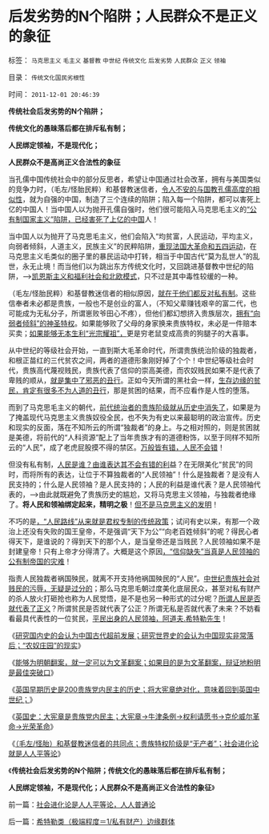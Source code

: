 # 后发劣势的N个陷阱；人民群众不是正义的象征

标签： `马克思主义` `毛主义` `基督教` `中世纪` `传统文化` `后发劣势` `人民群众` `正义` `领袖` 

目录： `传统文化国民劣根性`

时间： `2011-12-01 20:46:39`

**传统社会后发劣势的N个陷阱；**

**传统文化的愚昧落后都在排斥私有制；**

**人民绑定领袖，不是现代化；**

**人民群众不是高尚正义合法性的象征**

当孔儒中国传统社会中的部分反思者，希望让中国通过社会改革，拥有与美国类似的竞争力时，（毛左/怪胎民粹）和基督教迷信者，[令人不安的与国教孔儒高度的相似性](../../../2010/5/10/马恩毛都是中国传统文化的选择.md)，就为自强的中国，制造了三个连续的陷阱；陷入每一个陷阱，都可以害死上亿的中国人！当中国人以为抛开孔儒自强时，他们很可能陷入马克思毛主义的[“公有制国家主义”陷阱，已经害死了上亿的中国](http://hi.baidu.com/darthchn/blog/item/95314adfd09ec94694ee37e1.html)人！

当中国人以为抛开了马克思毛主义，他们会陷入“均贫富，人民运动，平均主义，向弱者倾斜，人道主义，民族主义”的民粹陷阱，[重现法国大革命和五四运动](../../../2010/10/29/“旧社会”未必真的腐败黑暗；.md)，在马克思主义毛类似的圈子里的暴民运动中打转，相当于中国古代“莫为乱世人”的乱世，永无止境！而当他们以为跳出东方传统文化时，又回跳进基督教中世纪的陷阱，——>[凯恩斯主义和福利社会和北欧模式](../../../2011/5/30/“消除贫富差距”的福利主义制造贫困.md)，只不过是其中毒性较缓的一种。

（毛左/怪胎民粹）和基督教迷信者的相似原因，[就在于他们都反对私有制](http://darthvad.blog.163.com/blog/static/53399470201110211210165/)。这些信奉者未必都是贵族，一般也不是创业的富人，（不知父辈赚钱艰辛的富二代，也可能成为无私分子，所谓崽败爷田心不疼），但他们都幻想挤入贵族层次，[拥有“向弱者倾斜”的神圣特权](../../../2011/11/24/中世纪领主制的机理和蒋介石的统治术.md)。如果能够败了父母的身家换来贵族特权，未必是一件赔本买卖；[如果能够无本生利“光宗耀祖”，](../../../2011/8/26/慈善捐献是市场经济的自主交换行为.md)更是穷老鼠变成高贵的狗腿子的大喜事。

从中世纪的等级社会开始，一直到斯大毛革命时代，所谓贵族统治阶级的独裁者，和根正苗红的三代贫农之间，两者的道德形象刚好掉了个个！中世纪等级社会时代，贵族高代蔑视贱民，贵族代表了信仰的崇高美德，而农奴贱民如果不是代表了卑贱的顺从，[就是集中了邪恶的丑行](../../../2011/11/11/公有制的自然资源和严刑峻法.md)。正如今天所谓的黑社会一样，[生存边缘的贫民，肯定有很多不为人道的丑行](../../../2011/6/8/西方的司法，警察权和黑社会.md)，那是贫困的结果，而不应看作是人性的堕落。

而到了马克思毛主义的朝代，[前代统治者的贵族阶级就从历史中消失了](../../../2011/10/16/阶级斗争中的大脑急转弯，攻击无权的小平民.md)，如果是为了掩盖现代马克思主义贵族奴役全民，也不失为有史以来最聪明的政治宣传。历史和现实的反面，落在不知所云的所谓“独裁者”的身上。与之相对照的，则是贫困就是美德，将前代的“人科资源”配上了当年贵族才有的道德粉饰，以至于同样不知所云的“人民”，成了老虎屁股摸不得的禁区。[万般皆有错，人民不会错](../../../2009/8/6/有破坏无建设的血酬英雄值多少良心赏赐？.md)！

但没有私有制，[人民是谁？由谁表达其不会有错的利](../../../2009/7/15/为何要无限激化人民内部矛盾.md)益？在无限美化“贫民”的同时，而将所有的表达，让位于不算独裁者的“人民领袖”！什么是独裁者？是没有人民支持的；什么是人民领袖？是人民支持的；人民的利益是谁代表？是人民领袖代表的，——>由此就既避免了贵族历史的尴尬，又将马克思主义领袖，与独裁者绝缘了。**将人民和领袖绑定起来，精明之极**！[但不是马克思主义的发明](../../../2010/9/4/罗马皇帝的民族主义面子战争.md)！

不巧的是[，“人民路线”从来就是君权专制的传统政策](../../../2011/11/24/缺乏信仰是公有制的丧钟.md)；试问有史以来，有那一个政治上还没有失败的国王皇帝，不是强调“天下为公”“向老百姓倾斜”的呢？得民心者得天下，是谁说的？得到天下的那个人，是当皇帝还是当贱民？人民领袖如果不是封建皇帝！只有上帝才分得清了。大概是这个原因[，“信仰缺失”当真是人民领袖的公有制帝国的灾难](../../../2011/11/24/缺乏信仰是公有制的丧钟.md)！

指责人民独裁者祸国殃民，就离不开支持他祸国殃民的“人民”。[中世纪贵族社会对贱民的污辱，无疑是过分的](../../../2011/11/19/“人人平等”是私有制的专利.md)；那么马克思毛朝过度美化底层民众，甚至对私有财产的杀人放火打砸抢也称为人民觉悟，是不是也另一种形式的过分呢？[所谓人民是否就代表了正义](../../../2010/2/1/老百姓不是邪恶的免疫体.md)？所谓贫民是否就代表了公正？所谓无私是否就代表了未来？不妨看看最具代表性的一位贫民，[平民出身的人民领袖，阿道夫.希特勒先生](../../../2011/9/2/妖魔化希特勒掩盖了什么？法国的殖民主义与英国有何不同？.md)！

《[研究国内史的会认为中国古代超前发展；研究世界史的会认为中国现实非常落后；“农奴庄园”的现实](../../../2011/11/28/片面强调国内史会以为古代中国“超前发展”.md)》

《[能够为明朝翻案，就一定可以为文革翻案；如果目的是为文革翻案，辩证地粉明是最佳突破口](../../../2011/11/28/为明朝翻案的重大“历史”意义.md)》

《[英国早期历史是200贵族党内民主的历史；将大宪章绝对化，意味着回到英国中世纪；](../../../2011/11/29/将大宪章绝对化，意味着回到英国中世纪.md)》

《[英国史：大宪章是贵族党内民主；大宪章->牛津条例->权利请愿书->克伦威尔革命->光荣革命](../../../2011/11/29/简明英国千年史的四个阶段.md)》

《[（毛左/怪胎）和基督教迷信者的共同点；贵族特权阶级是“无产者”；社会进化论就是人人平等论](../../../2011/12/1/社会进化论是人人平等论，人人普通论.md)》

《**传统社会后发劣势的N个陷阱；传统文化的愚昧落后都在排斥私有制；**

**人民绑定领袖，不是现代化；人民群众不是高尚正义合法性的象征**》



前一篇：[社会进化论是人人平等论，人人普通论](../../../2011/12/1/社会进化论是人人平等论，人人普通论.md)

后一篇：[希特勒类（极端程度＝1/私有财产）边缘群体](../../../2011/12/1/希特勒类（极端程度＝1／私有财产）边缘群体.md)